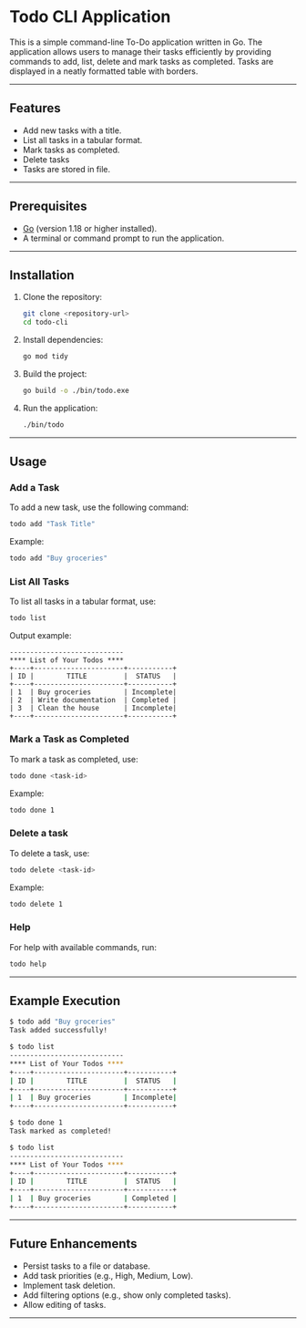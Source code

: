 # Todo CLI Application

This is a simple command-line To-Do application written in Go. The application allows users to manage their tasks efficiently by providing commands to add, list, delete and mark tasks as completed. Tasks are displayed in a neatly formatted table with borders.

---

## Features

-   Add new tasks with a title.
-   List all tasks in a tabular format.
-   Mark tasks as completed.
-   Delete tasks
-   Tasks are stored in file.

---

## Prerequisites

-   [Go](https://go.dev/) (version 1.18 or higher installed).
-   A terminal or command prompt to run the application.

---

## Installation

1. Clone the repository:

    ```bash
    git clone <repository-url>
    cd todo-cli
    ```

2. Install dependencies:

    ```bash
    go mod tidy
    ```

3. Build the project:

    ```bash
    go build -o ./bin/todo.exe
    ```

4. Run the application:
    ```bash
    ./bin/todo
    ```

---

## Usage

### Add a Task

To add a new task, use the following command:

```bash
todo add "Task Title"
```

Example:

```bash
todo add "Buy groceries"
```

### List All Tasks

To list all tasks in a tabular format, use:

```bash
todo list
```

Output example:

```
----------------------------
**** List of Your Todos ****
+----+----------------------+-----------+
| ID |        TITLE         |  STATUS   |
+----+----------------------+-----------+
| 1  | Buy groceries        | Incomplete|
| 2  | Write documentation  | Completed |
| 3  | Clean the house      | Incomplete|
+----+----------------------+-----------+
```

### Mark a Task as Completed

To mark a task as completed, use:

```bash
todo done <task-id>
```

Example:

```bash
todo done 1
```

### Delete a task

To delete a task, use:

```bash
todo delete <task-id>
```

Example:

```bash
todo delete 1
```

### Help

For help with available commands, run:

```bash
todo help
```

---

## Example Execution

```bash
$ todo add "Buy groceries"
Task added successfully!

$ todo list
----------------------------
**** List of Your Todos ****
+----+----------------------+-----------+
| ID |        TITLE         |  STATUS   |
+----+----------------------+-----------+
| 1  | Buy groceries        | Incomplete|
+----+----------------------+-----------+

$ todo done 1
Task marked as completed!

$ todo list
----------------------------
**** List of Your Todos ****
+----+----------------------+-----------+
| ID |        TITLE         |  STATUS   |
+----+----------------------+-----------+
| 1  | Buy groceries        | Completed |
+----+----------------------+-----------+
```

---

## Future Enhancements

-   Persist tasks to a file or database.
-   Add task priorities (e.g., High, Medium, Low).
-   Implement task deletion.
-   Add filtering options (e.g., show only completed tasks).
-   Allow editing of tasks.

---
